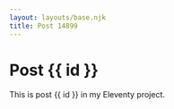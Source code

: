 ```yaml
---
layout: layouts/base.njk
title: Post 14899
---
```


# Post {{ id }}

This is post {{ id }} in my Eleventy project.
